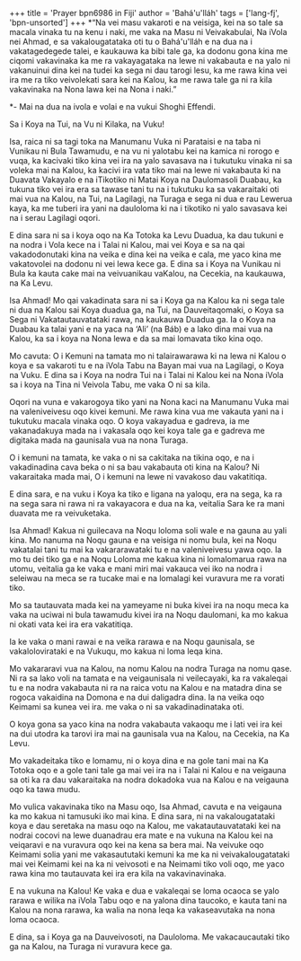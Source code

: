 +++
title = 'Prayer bpn6986 in Fiji'
author = 'Bahá'u'lláh'
tags = ['lang-fj', 'bpn-unsorted']
+++
*“Na vei masu vakaroti e na veisiga, kei na so tale sa macala vinaka tu na kenu i naki, me vaka na Masu ni Veivakabulai, Na iVola nei Ahmad, e sa vakalougatataka oti tu o Bahá'u'lláh e na dua na i vakatagedegede talei, e kaukauwa ka bibi tale ga, ka dodonu gona kina me ciqomi vakavinaka ka me ra vakayagataka na lewe ni vakabauta e na yalo ni vakanuinui dina kei na tudei ka sega ni dau tarogi lesu, ka me rawa kina vei ira me ra tiko veivolekati sara kei na Kalou, ka me rawa tale ga ni ra kila vakavinaka na Nona lawa kei na Nona i naki.”

*-	Mai na dua na ivola e volai e na vukui Shoghi Effendi.

Sa i Koya na Tui, na Vu ni Kilaka, na Vuku!

Isa, raica ni sa tagi toka na Manumanu Vuka ni Parataisi e na taba ni Vunikau ni Bula Tawamudu, e na vu ni yalotabu kei na kamica ni rorogo e vuqa, ka kacivaki tiko kina vei ira na yalo savasava na i tukutuku vinaka ni sa voleka mai na Kalou, ka kacivi ira vata tiko mai na lewe ni vakabauta ki na Duavata Vakayalo e na iTikotiko ni Matai Koya na Daulomasoli Duabau, ka tukuna tiko vei ira era sa tawase tani tu na i tukutuku ka sa vakaraitaki oti mai vua na Kalou, na Tui, na Lagilagi, na Turaga e sega ni dua e rau Lewerua kaya, ka me tuberi ira yani na dauloloma ki na i tikotiko ni yalo savasava kei na i serau Lagilagi oqori.

E dina sara ni sa i koya oqo na Ka Totoka ka Levu Duadua, ka dau tukuni e na nodra i Vola kece na i Talai ni Kalou, mai vei Koya e sa na qai vakadodonutaki kina na veika e dina kei na veika e cala, me yaco kina me vakatovolei na dodonu ni vei lewa kece ga. E dina sa i Koya na Vunikau ni Bula ka kauta cake mai na veivuanikau vaKalou, na Cecekia, na kaukauwa, na Ka Levu.

Isa Ahmad! Mo qai vakadinata sara ni sa i Koya ga na Kalou ka ni sega tale ni dua na Kalou sai Koya duadua ga, na Tui, na Dauveitaqomaki, o Koya sa Sega ni Vakatautauvatataki rawa, na kaukauwa Duadua ga. Ia o Koya na Duabau ka talai yani e na yaca na ‘Ali’ (na Báb) e a lako dina mai vua na Kalou, ka sa i koya na Nona lewa e da sa mai lomavata tiko kina oqo.

Mo cavuta: O i Kemuni na tamata mo ni talairawarawa ki na lewa ni Kalou o koya e sa vakaroti tu e na iVola Tabu na Bayan mai vua na Lagilagi, o Koya na Vuku. E dina sa i Koya na nodra Tui na i Talai ni Kalou kei na Nona iVola sa i koya na Tina ni Veivola Tabu, me vaka O ni sa kila.

Oqori na vuna e vakarogoya tiko yani na Nona kaci na Manumanu Vuka mai na valeniveivesu oqo kivei kemuni. Me rawa kina vua me vakauta yani na i tukutuku macala vinaka oqo. O koya vakayadua e gadreva, ia me vakanadakuya mada na i vakasala oqo kei koya tale ga e gadreva me digitaka mada na gaunisala vua na nona Turaga.

O i kemuni na tamata, ke vaka o ni sa cakitaka na tikina oqo, e na i vakadinadina cava beka o ni sa bau vakabauta oti kina na Kalou? Ni vakaraitaka mada mai, O i kemuni na lewe ni vavakoso dau vakatitiqa.

E dina sara, e na vuku i Koya ka tiko e ligana na yaloqu, era na sega, ka ra na sega sara ni rawa ni ra vakayacora e dua na ka, veitalia Sara ke ra mani duavata me ra veivuketaka.

Isa Ahmad! Kakua ni guilecava na Noqu loloma soli wale e na gauna au yali kina. Mo nanuma na Noqu gauna e na veisiga ni nomu bula, kei na Noqu vakatalai tani tu mai ka vakararawataki tu e na valeniveivesu yawa oqo. Ia mo tu dei tiko ga e na Noqu Loloma me kakua kina ni lomalomarua rawa na utomu, veitalia ga ke vaka e mani miri mai vakauca vei iko na nodra i seleiwau na meca se ra tucake mai e na lomalagi kei vuravura me ra vorati tiko.

Mo sa tautauvata mada kei na yameyame ni buka kivei ira na noqu meca ka vaka na uciwai ni bula tawamudu kivei ira na Noqu daulomani, ka mo kakua ni okati vata kei ira era vakatitiqa.

Ia ke vaka o mani rawai e na veika rarawa e na Noqu gaunisala, se vakalolovirataki e na Vukuqu, mo kakua ni loma leqa kina.

Mo vakararavi vua na Kalou, na nomu Kalou na nodra Turaga na nomu qase. Ni ra sa lako voli na tamata e na veigaunisala ni veilecayaki, ka ra vakaleqai tu e na nodra vakabauta ni ra na raica votu na Kalou e na matadra dina se rogoca vakaidina na Domona e na dui daligadra dina. Ia na veika oqo Keimami sa kunea vei ira. me vaka o ni sa vakadinadinataka oti.

O koya gona sa yaco kina na nodra vakabauta vakaoqu me i lati vei ira kei na dui utodra ka tarovi ira mai na gaunisala vua na Kalou, na Cecekia, na Ka Levu.

Mo vakadeitaka tiko e lomamu, ni o koya dina e na gole tani mai na Ka Totoka oqo e a gole tani tale ga mai vei ira na i Talai ni Kalou e na veigauna sa oti ka ra dau vakaraitaka na nodra dokadoka vua na Kalou e na veigauna oqo ka tawa mudu.

Mo vulica vakavinaka tiko na Masu oqo, Isa Ahmad, cavuta e na veigauna ka mo kakua ni tamusuki iko mai kina. E dina sara, ni na vakalougatataki koya e dau seretaka na masu oqo na Kalou, me vakatautauvatataki kei na nodrai cocovi na lewe duanadrau era mate e na vukuna na Kalou kei na veiqaravi e na vuravura oqo kei na kena sa bera mai. Na veivuke oqo Keimami solia yani me vakasaututaki kemuni ka me ka ni veivakalougatataki mai vei Keimami kei na ka ni veivosoti e na Neimami tiko voli oqo, me yaco rawa kina mo tautauvata kei ira era kila na vakavinavinaka.

E na vukuna na Kalou! Ke vaka e dua e vakaleqai se loma ocaoca se yalo rarawa e wilika na iVola Tabu oqo e na yalona dina taucoko, e kauta tani na Kalou na nona rarawa, ka walia na nona leqa ka vakaseavutaka na nona loma ocaoca.

E dina, sa i Koya ga na Dauveivosoti, na Dauloloma. Me vakacaucautaki tiko ga na Kalou, na Turaga ni vuravura kece ga.
